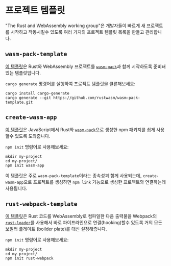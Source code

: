 # 프로젝트 템플릿

"The Rust and WebAssembly working group"은 개발자들이 빠르게 새 프로젝트를 시작하고 작동시킬수 있도록 여러 가지의 프로젝트 템플릿 목록을 만들고 관리합니다.

## `wasm-pack-template`

[이 템플릿][wasm-pack-template]은 Rust와 WebAssembly 프로젝트를 [`wasm-pack`][wasm-pack]과 함께 시작하도록 준비돼 있는 템플릿입니다.

`cargo generate` 명령어를 실행하여 프로젝트 템플릿을 클론해보세요:

```
cargo install cargo-generate
cargo generate --git https://github.com/rustwasm/wasm-pack-template.git
```

## `create-wasm-app`

[이 템플릿][create-wasm-app]은 JavaScript에서 Rust와 [`wasm-pack`][wasm-pack]으로 생성한 npm 패키지를 쉽게 사용할수 있도록 도와줍니다.

`npm init` 명령어로 사용해보세요:

```
mkdir my-project
cd my-project/
npm init wasm-app
```

이 템플릿은 주로 `wasm-pack-template`이라는 종속성괴 함께 사용되는데, `create-wasm-app`으로 프로젝트를 생성하면 `npm link` 기능으로 생성한 프로젝트와 연결하는데 사용됩니다.

## `rust-webpack-template`

[이 템플릿][rust-webpack-template]은 Rust 코드를 WebAssembly로 컴파일한 다음 출력물을 Webpack의 [`rust-loader`][rust-loader]를 사용해서 바로 파이프라인으로 연결(hooking)할수 있도록 거의 모든 보일러 플레이트 (boilder plate)를 대신 설정해줍니다.

`npm init` 명령어로 사용해보세요:

```
mkdir my-project
cd my-project/
npm init rust-webpack
```

[wasm-pack]: https://github.com/rustwasm/wasm-pack
[wasm-pack-template]: https://github.com/rustwasm/wasm-pack-template
[create-wasm-app]: https://github.com/rustwasm/create-wasm-app
[rust-webpack-template]: https://github.com/rustwasm/rust-webpack-template
[rust-loader]: https://github.com/wasm-tool/rust-loader/
